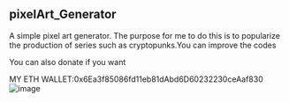 ## pixelArt_Generator

A simple pixel art generator. The purpose for me to do this is to popularize the production of series such as cryptopunks.You can improve the codes

You can also donate if you want

MY ETH WALLET:0x6Ea3f85086fd11eb81dAbd6D60232230ceAaf830
![image](https://user-images.githubusercontent.com/80769968/112097825-c5dd0280-8bb1-11eb-9313-ecf66e3fb203.png)
